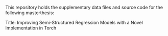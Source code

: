 This repository holds the supplementary data files and source code for the following masterthesis:

Title: Improving Semi-Structured Regression Models with a Novel Implementation in Torch

